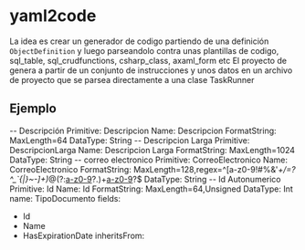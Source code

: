 # yaml2code

La idea es crear un generador de codigo partiendo de una definición ``ObjectDefinition`` y luego parseandolo contra unas plantillas de codigo, sql_table, sql_crudfunctions, csharp_class, axaml_form etc 
El proyecto de genera a partir de un conjunto de instrucciones y unos datos en un archivo de proyecto que se parsea directamente a una clase TaskRunner 

## Ejemplo
-- Descripción
Primitive: Descripcion 
    Name: Descripcion
    FormatString: MaxLength=64
    DataType: String
-- Descripcion Larga
Primitive: DescripcionLarga
    Name: Descripcion Larga
    FormatString: MaxLength=1024
    DataType: String
-- correo electronico 
Primitive: CorreoElectronico
    Name: CorreoElectronico
    FormatString: MaxLength=128,regex=^[a-z0-9!#$%&'*+/=?^_`{|}~-]+(?:\.[a-z0-9!#$%&'*+/=?^_`{|}~-]+)*@(?:[a-z0-9](?:[a-z0-9-]*[a-z0-9])?\.)+[a-z0-9](?:[a-z0-9-]*[a-z0-9])?$
    DataType: String
-- Id Autonumerico
Primitive: Id
    Name: Id
    FormatString: MaxLength=64,Unsigned
    DataType: Int
name: TipoDocumento
fields:
- Id
- Name
- HasExpirationDate
inheritsFrom:

